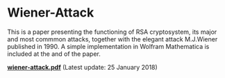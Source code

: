 # Wiener-Attack
This is a paper presenting the functioning of RSA cryptosystem, its major and most commmon attacks, together with the elegant attack M.J.Wiener published in 1990.
A simple implementation in Wolfram Mathematica is included at the and of the paper.

<b>[wiener-attack.pdf](https://github.com/MatteoGio/Wiener-Attack/raw/master/wiener_attack.pdf)</b> (Latest update: 25 January 2018)
